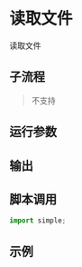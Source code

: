 # 读取文件 
读取文件

## 子流程
> 不支持


## 运行参数




## 输出

    


## 脚本调用

```python
import simple;

```

## 示例